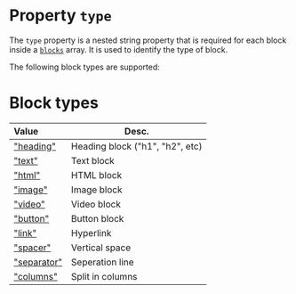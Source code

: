 # Property `type`

The `type` property is a nested string property that is required for each
block inside a [`blocks`](copernica-docs:ResponsiveEmail/json/property-blocks) array.
It is used to identify the type of block.

The following block types are supported:

# Block types

| Value | Desc.                                                                                    |
|:------|------------------------------------------------------------------------------------------|
| ["heading"](copernica-docs:ResponsiveEmail/json/block-heading) | Heading block ("h1", "h2", etc) |
| ["text"](copernica-docs:ResponsiveEmail/json/block-text) | Text block                            |
| ["html"](copernica-docs:ResponsiveEmail/json/block-html) | HTML block                            |
| ["image"](copernica-docs:ResponsiveEmail/json/block-image) | Image block                         |
| ["video"](copernica-docs:ResponsiveEmail/json/block-video) | Video block                         |
| ["button"](copernica-docs:ResponsiveEmail/json/block-button) | Button block                      |
| ["link"](copernica-docs:ResponsiveEmail/json/block-link) | Hyperlink                             |
| ["spacer"](copernica-docs:ResponsiveEmail/json/block-spacer) | Vertical space                    |
| ["separator"](copernica-docs:ResponsiveEmail/json/block-separator) | Seperation line             |
| ["columns"](copernica-docs:ResponsiveEmail/json/block-columns) | Split in columns                |
